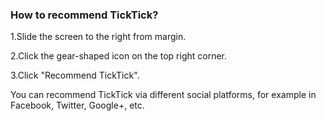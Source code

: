 ### How to recommend TickTick?
1.Slide the screen to the right from margin.

2.Click the gear-shaped icon on the top right corner.

3.Click "Recommend TickTick".

You can recommend TickTick via different social platforms, for example in Facebook, Twitter, Google+, etc.
